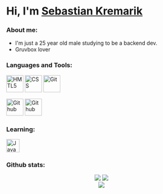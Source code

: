 # Hi, I'm [Sebastian Kremarik](http://sebastian-kremarik.me)

### About me:
- I'm just a 25 year old male studying to be a backend dev.
- Gruvbox lover

### Languages and Tools:
<div> 
  <a href="https://www.w3schools.com/html/" target="_blank"><img alt="HMTL5" width="45px" src="https://cdn.jsdelivr.net/gh/devicons/devicon/icons/html5/html5-original.svg" /></a>
  <a href="https://www.w3schools.com/css/" target="_blank"><img alt="CSS" width="45px"   src="https://cdn.jsdelivr.net/gh/devicons/devicon/icons/css3/css3-original.svg" /></a>
  <a href="https://git-scm.com/" target="_blank"><img alt="Git" width="45px" src="https://cdn.jsdelivr.net/gh/devicons/devicon/icons/git/git-original.svg" /></a>
  
  <a href="https://github.com/" target="_blank"><img alt="Github" width="45px" src="https://cdn.jsdelivr.net/gh/devicons/devicon/icons/github/github-original.svg" /></a>
  <a href="https://www.jetbrains.com/es-es/idea/" target="_blank"><img alt="Github" width="45px" src="https://cdn.jsdelivr.net/gh/devicons/devicon/icons/intellij/intellij-original.svg" /></a>
</div>

### Learning:
<div>
  <a href="https://developer.mozilla.org/es/docs/Web/JavaScript" target="_blank"><img alt="Java" width="35px" src="https://cdn.jsdelivr.net/gh/devicons/devicon/icons/javascript/javascript-plain.svg" /></a>
</div>

### Github stats:
<div align="center">
  <img src="https://github-readme-stats.vercel.app/api?username=xii4me&show_icons=true&theme=gruvbox" alt"Stats">
  <img src="http://github-readme-streak-stats.herokuapp.com?user=xii4me&theme=gruvbox" alt"Streak">
</div>
<div align="center">
  <img src="https://github-readme-stats.vercel.app/api/top-langs/?username=xii4me&layout=compact&theme=gruvbox" alt"Languages">
</div>

